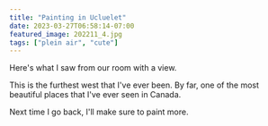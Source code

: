 ```yaml
---
title: "Painting in Ucluelet"
date: 2023-03-27T06:58:14-07:00
featured_image: 202211_4.jpg
tags: ["plein air", "cute"]
---
```


Here's what I saw from our room with a view.

This is the furthest west that I've ever been. By far, one of the most beautiful places that I've ever seen in Canada.

Next time I go back, I'll make sure to paint more.

